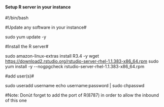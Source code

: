 
#### Setup R server in your instance ###

#!/bin/bash

#Update any software in your instance#

sudo yum update -y

#Install the R server#

sudo amazon-linux-extras install R3.4 -y
wget https://download2.rstudio.org/rstudio-server-rhel-1.1.383-x86_64.rpm
sudo yum install -y --nogpgcheck rstudio-server-rhel-1.1.383-x86_64.rpm


#add user(s)#

sudo useradd username
echo username:password | sudo chpasswd

#Note: Donùt forget to add the port of R(8787) in order to allow the inbound of this one
